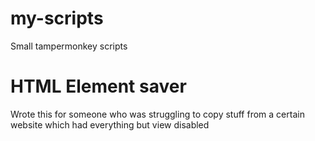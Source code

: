 # my-scripts
Small tampermonkey scripts


# HTML Element saver
Wrote this for someone who was struggling to copy stuff from a certain website which had everything but view disabled
